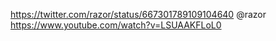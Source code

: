 https://twitter.com/razor/status/667301789109104640 @razor https://www.youtube.com/watch?v=LSUAAKFLoL0